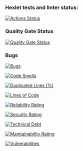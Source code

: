 ### Hexlet tests and linter status:
[![Actions Status](https://github.com/AnastasiaYakushina/php-project-45/actions/workflows/hexlet-check.yml/badge.svg)](https://github.com/AnastasiaYakushina/php-project-45/actions)

### Quality Gate Status
[![Quality Gate Status](https://sonarcloud.io/api/project_badges/measure?project=AnastasiaYakushina_php-project-45&metric=alert_status)](https://sonarcloud.io/summary/new_code?id=AnastasiaYakushina_php-project-45)

### Bugs
[![Bugs](https://sonarcloud.io/api/project_badges/measure?project=AnastasiaYakushina_php-project-45&metric=bugs)](https://sonarcloud.io/summary/new_code?id=AnastasiaYakushina_php-project-45)

[![Code Smells](https://sonarcloud.io/api/project_badges/measure?project=AnastasiaYakushina_php-project-45&metric=code_smells)](https://sonarcloud.io/summary/new_code?id=AnastasiaYakushina_php-project-45)

[![Duplicated Lines (%)](https://sonarcloud.io/api/project_badges/measure?project=AnastasiaYakushina_php-project-45&metric=duplicated_lines_density)](https://sonarcloud.io/summary/new_code?id=AnastasiaYakushina_php-project-45)

[![Lines of Code](https://sonarcloud.io/api/project_badges/measure?project=AnastasiaYakushina_php-project-45&metric=ncloc)](https://sonarcloud.io/summary/new_code?id=AnastasiaYakushina_php-project-45)

[![Reliability Rating](https://sonarcloud.io/api/project_badges/measure?project=AnastasiaYakushina_php-project-45&metric=reliability_rating)](https://sonarcloud.io/summary/new_code?id=AnastasiaYakushina_php-project-45)

[![Security Rating](https://sonarcloud.io/api/project_badges/measure?project=AnastasiaYakushina_php-project-45&metric=security_rating)](https://sonarcloud.io/summary/new_code?id=AnastasiaYakushina_php-project-45)

[![Technical Debt](https://sonarcloud.io/api/project_badges/measure?project=AnastasiaYakushina_php-project-45&metric=sqale_index)](https://sonarcloud.io/summary/new_code?id=AnastasiaYakushina_php-project-45)

[![Maintainability Rating](https://sonarcloud.io/api/project_badges/measure?project=AnastasiaYakushina_php-project-45&metric=sqale_rating)](https://sonarcloud.io/summary/new_code?id=AnastasiaYakushina_php-project-45)

[![Vulnerabilities](https://sonarcloud.io/api/project_badges/measure?project=AnastasiaYakushina_php-project-45&metric=vulnerabilities)](https://sonarcloud.io/summary/new_code?id=AnastasiaYakushina_php-project-45)